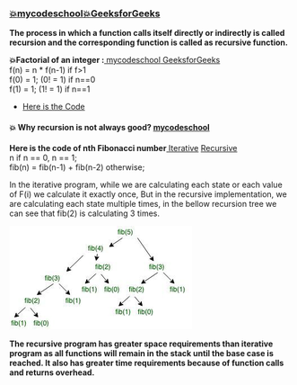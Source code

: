 ### [:boom:mycodeschool](https://www.youtube.com/watch?v=_OmRGjbyzno&list=PL2_aWCzGMAwLz3g66WrxFGSXvSsvyfzCO)[:boom:GeeksforGeeks](https://www.geeksforgeeks.org/recursion/)    
**The process in which a function calls itself directly or indirectly is called recursion and the corresponding function is called as recursive function.**  

**:boom:Factorial of an integer :**[ mycodeschool](https://www.youtube.com/watch?v=_OmRGjbyzno&list=PL2_aWCzGMAwLz3g66WrxFGSXvSsvyfzCO)[ GeeksforGeeks](https://www.geeksforgeeks.org/recursion/)    
 f(n) = n * f(n-1) if f>1  
 f(0) = 1; (0! = 1)  if n==0    
 f(1) = 1; (1! = 1)  if n==1   
 * [Here is the Code](https://github.com/Durjoy001/Data-Structure-and-Algorithms/blob/master/Recursion%20and%20Backtracking/Recursion/Find%20the%20Factorial%20of%20n%20using%20recursion.cpp)  
 
 #### :boom: Why recursion is not always good?  [mycodeschool]( https://www.youtube.com/watch?v=GM9sA5PtznY&list=PL2_aWCzGMAwLz3g66WrxFGSXvSsvyfzCO&index=2)    
 **Here is the code of nth Fibonacci number**[ Iterative]() [ Recursive]()   
 n if n == 0, n == 1;        
 fib(n) = fib(n-1) + fib(n-2) otherwise;  
 
 In the iterative program, while we are calculating each state or each 
 value of F(i) we calculate it exactly once, But in the recursive implementation, we are calculating each state  multiple times, in the bellow recursion tree
 we can see that fib(2) is calculating 3 times.    
 
  ![Recursion Tree](https://github.com/Durjoy001/Data-Structure-and-Algorithms/blob/master/Recursion%20and%20Backtracking/Recursion/fib1.png)       
  
  **The recursive program has greater space requirements than iterative program as all functions will remain in the stack until the base case is reached. It also has greater time requirements because of function calls and returns overhead.**  
  
  
  
 
 
 
 
 


